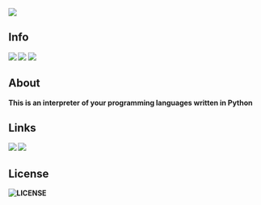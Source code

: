 ![](https://media.discordapp.net/attachments/987427169242345542/999629386078748753/80_20220721135000.png)
<b>

<h2>Info</h2>

![](https://img.shields.io/badge/WhiteCore_created_by-Harxi-A97FF1)
![](https://img.shields.io/badge/WhiteCore_verison-0.0.3-A97FF1)
![](https://img.shields.io/github/stars/Harxi/WhiteCore?color=A97FF1&label=WhiteCore%20Stars&logoColor=A97FF1)
<h2>About</h2>

This is an interpreter of your programming languages written in Python

<h2>Links</h2>

[![](https://img.shields.io/discord/980921193949450281?color=A97FF1&label=WhiteCore%20Discord%20Server)](https://discord.gg/qjpmHYZqjA)
[![](https://img.shields.io/badge/WhiteCore-Documenation-A97FF1)](https://goo.su/tt7ffWD)

<h2 >License</h2>

![LICENSE](https://img.shields.io/badge/LICENSE-MIT-A97FF1)
</b>

